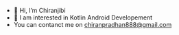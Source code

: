 - 👋 Hi, I’m  Chiranjibi
- 🌱 I am interested in Kotlin Android Developement
- You can contanct me on chiranpradhan888@gmail.com

<!---
chiranjibismg/chiranjibismg is a ✨ special ✨ repository because its `README.md` (this file) appears on your GitHub profile.
You can click the Preview link to take a look at your changes.
--->

